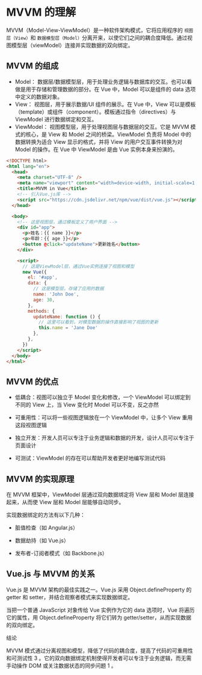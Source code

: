 # MVVM 的理解

MVVM（Model-View-ViewModel）是一种软件架构模式，它将应用程序的 `视图层（View）`和 `数据模型层（Model）`分离开来，以使它们之间的耦合度降低。通过视图模型层（viewModel）连接并实现数据的双向绑定。

## MVVM 的组成

- Model： 数据层/数据模型层，用于处理业务逻辑与数据库的交互。也可以看做是用于存储和管理数据的部分。在 Vue 中，Model 可以是组件的 data 选项中定义的数据对象。
- View： 视图层，用于展示数据/UI 组件的展示。在 Vue 中，View 可以是模板（template）或组件（component）。模板通过指令（directives）与 ViewModel 进行数据绑定和交互。
- ViewModel： 视图模型层，用于处理视图层与数据层的交互。它是 MVVM 模式的核心，是 View 和 Model 之间的桥梁。ViewModel 负责将 Model 中的数据转换为适合 View 显示的格式，并将 View 的用户交互事件转换为对 Model 的操作。在 Vue 中 ViewModel 是由 Vue 实例本身来扮演的。

```html
<!DOCTYPE html>
<html lang="en">
  <head>
    <meta charset="UTF-8" />
    <meta name="viewport" content="width=device-width, initial-scale=1.0" />
    <title>MVVM in Vue</title>
    <!-- 引入Vue.js库 -->
    <script src="https://cdn.jsdelivr.net/npm/vue/dist/vue.js"></script>
  </head>

  <body>
    <!-- 这是视图层，通过模板定义了用户界面 -->
    <div id="app">
      <p>姓名：{{ name }}</p>
      <p>年龄：{{ age }}</p>
      <button @click="updateName">更新姓名</button>
    </div>

    <script>
      // 这是ViewModel层，通过Vue实例连接了视图和模型
      new Vue({
        el: '#app',
        data: {
          // 这是模型层，存储了应用的数据
          name: 'John Doe',
          age: 30,
        },
        methods: {
          updateName: function () {
            // 这里可以看到，对模型数据的操作直接影响了视图的更新
            this.name = 'Jane Doe'
          },
        },
      })
    </script>
  </body>
</html>
```

## MVVM 的优点

- 低耦合：视图可以独立于 Model 变化和修改，一个 ViewModel 可以绑定到不同的 View 上，当 View 变化时 Model 可以不变，反之亦然

- 可重用性：可以将一些视图逻辑放在一个 ViewModel 中，让多个 View 重用这段视图逻辑

- 独立开发：开发人员可以专注于业务逻辑和数据的开发，设计人员可以专注于页面设计

- 可测试：ViewModel 的存在可以帮助开发者更好地编写测试代码

## MVVM 的实现原理

在 MVVM 框架中，ViewModel 层通过双向数据绑定将 View 层和 Model 层连接起来，从而使 View 层和 Model 层能够自动同步。

实现数据绑定的方法有以下几种：

- 脏值检查（如 Angular.js）

- 数据劫持（如 Vue.js）

- 发布者-订阅者模式（如 Backbone.js）

## Vue.js 与 MVVM 的关系

Vue.js 是 MVVM 架构的最佳实践之一。Vue.js 采用 Object.defineProperty 的 getter 和 setter，并结合观察者模式来实现数据绑定。

当把一个普通 JavaScript 对象传给 Vue 实例作为它的 data 选项时，Vue 将遍历它的属性，用 Object.defineProperty 将它们转为 getter/setter，从而实现数据的双向绑定。

结论

MVVM 模式通过分离视图和模型，降低了代码的耦合度，提高了代码的可重用性和可测试性
3
。它的双向数据绑定机制使得开发者可以专注于业务逻辑，而无需手动操作 DOM 或关注数据状态的同步问题
1
。
